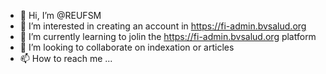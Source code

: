 - 👋 Hi, I’m @REUFSM
- 👀 I’m interested in creating an account in https://fi-admin.bvsalud.org
- 🌱 I’m currently learning to jolin the https://fi-admin.bvsalud.org platform
- 💞️ I’m looking to collaborate on indexation or articles
- 📫 How to reach me ...

<!---
REUFSM/REUFSM is a ✨ special ✨ repository because its `README.md` (this file) appears on your GitHub profile.
You can click the Preview link to take a look at your changes.
--->
